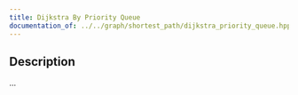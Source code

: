```yaml
---
title: Dijkstra By Priority Queue 
documentation_of: ../../graph/shortest_path/dijkstra_priority_queue.hpp
---
```


## Description
...
